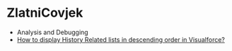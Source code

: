 # ZlatniCovjek

* Analysis and Debugging
* [How to display History Related lists in descending order in Visualforce?](https://developer.salesforce.com/forums/?id=906F000000096u9IAA)
